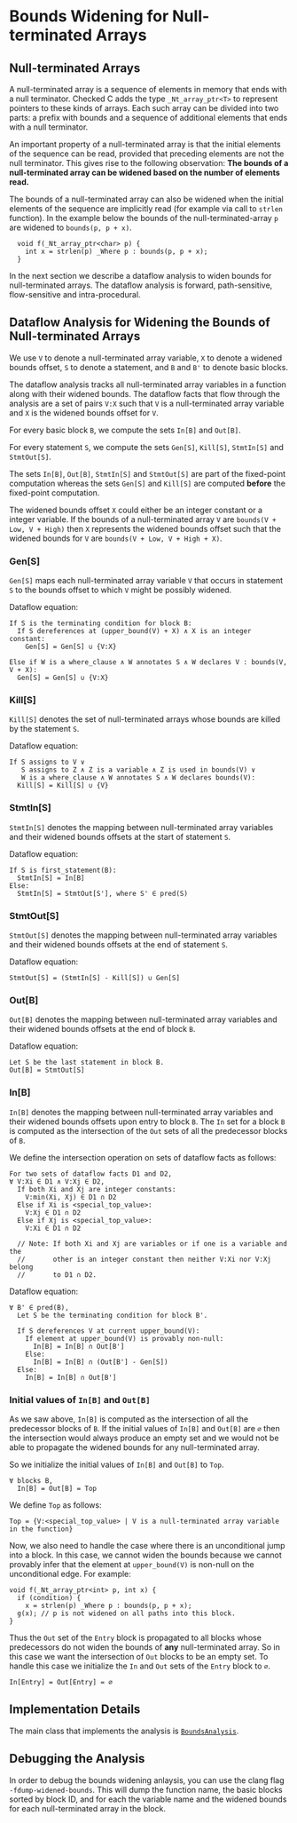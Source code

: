 # Bounds Widening for Null-terminated Arrays

## Null-terminated Arrays
A null-terminated array is a sequence of elements in memory that ends with a
null terminator. Checked C adds the type `_Nt_array_ptr<T>` to represent
pointers to these kinds of arrays. Each such array can be divided into two
parts: a prefix with bounds and a sequence of additional elements that ends
with a null terminator.

An important property of a null-terminated array is that the initial elements
of the sequence can be read, provided that preceding elements are not the null
terminator. This gives rise to the following observation:
**The bounds of a null-terminated array can be widened based on the number of
elements read.**

The bounds of a null-terminated array can also be widened when the initial
elements of the sequence are implicitly read (for example via call to `strlen`
function). In the example below the bounds of the null-terminated-array `p` are
widened to `bounds(p, p + x)`.
```
  void f(_Nt_array_ptr<char> p) {
    int x = strlen(p) _Where p : bounds(p, p + x);
  }
```

In the next section we describe a dataflow analysis to widen bounds for
null-terminated arrays. The dataflow analysis is forward, path-sensitive,
flow-sensitive and intra-procedural.

## Dataflow Analysis for Widening the Bounds of Null-terminated Arrays
We use `V` to denote a null-terminated array variable, `X` to denote a widened
bounds offset, `S` to denote a statement, and `B` and `B'` to denote basic
blocks.

The dataflow analysis tracks all null-terminated array variables in a function
along with their widened bounds. The dataflow facts that flow through the
analysis are a set of pairs `V:X` such that `V` is a null-terminated array
variable and `X` is the widened bounds offset for `V`.

For every basic block `B`, we compute the sets `In[B]` and `Out[B]`.

For every statement `S`, we compute the sets `Gen[S]`, `Kill[S]`, `StmtIn[S]`
and `StmtOut[S]`.

The sets `In[B]`, `Out[B]`, `StmtIn[S]` and `StmtOut[S]` are part of the
fixed-point computation whereas the sets `Gen[S]` and `Kill[S]` are computed
**before** the fixed-point computation.

The widened bounds offset `X` could either be an integer constant or a integer
variable. If the bounds of a null-terminated array `V` are `bounds(V + Low, V +
High)` then `X` represents the widened bounds offset such that the widened
bounds for `V` are `bounds(V + Low, V + High + X)`.

### Gen[S]
`Gen[S]` maps each null-terminated array variable `V` that occurs in statement
`S` to the bounds offset to which `V` might be possibly widened.

Dataflow equation:
```
If S is the terminating condition for block B:
  If S dereferences at (upper_bound(V) + X) ∧ X is an integer constant:
    Gen[S] = Gen[S] ∪ {V:X}

Else if W is a where_clause ∧ W annotates S ∧ W declares V : bounds(V, V + X):
  Gen[S] = Gen[S] ∪ {V:X}
```

### Kill[S]
`Kill[S]` denotes the set of null-terminated arrays whose bounds are killed by
the statement `S`.

Dataflow equation:
```
If S assigns to V ∨
   S assigns to Z ∧ Z is a variable ∧ Z is used in bounds(V) ∨
   W is a where_clause ∧ W annotates S ∧ W declares bounds(V):
  Kill[S] = Kill[S] ∪ {V}
```

### StmtIn[S]
`StmtIn[S]` denotes the mapping between null-terminated array variables and
their widened bounds offsets at the start of statement `S`.

Dataflow equation:
```
If S is first_statement(B):
  StmtIn[S] = In[B]
Else:
  StmtIn[S] = StmtOut[S'], where S' ∈ pred(S)
```

### StmtOut[S]
`StmtOut[S]` denotes the mapping between null-terminated array variables and
their widened bounds offsets at the end of statement `S`.

Dataflow equation:
```
StmtOut[S] = (StmtIn[S] - Kill[S]) ∪ Gen[S]
```

### Out[B]
`Out[B]` denotes the mapping between null-terminated array variables and their
widened bounds offsets at the end of block `B`.

Dataflow equation:
```
Let S be the last statement in block B.
Out[B] = StmtOut[S]
```

### In[B]
`In[B]` denotes the mapping between null-terminated array variables and their
widened bounds offsets upon entry to block `B`. The `In` set for a block `B` is
computed as the intersection of the `Out` sets of all the predecessor blocks of
`B`.

We define the intersection operation on sets of dataflow facts as follows:
```
For two sets of dataflow facts D1 and D2,
∀ V:Xi ∈ D1 ∧ V:Xj ∈ D2,
  If both Xi and Xj are integer constants:
    V:min(Xi, Xj) ∈ D1 ∩ D2
  Else if Xi is <special_top_value>:
    V:Xj ∈ D1 ∩ D2
  Else if Xj is <special_top_value>:
    V:Xi ∈ D1 ∩ D2

  // Note: If both Xi and Xj are variables or if one is a variable and the
  //       other is an integer constant then neither V:Xi nor V:Xj belong
  //       to D1 ∩ D2.
```

Dataflow equation:
```
∀ B' ∈ pred(B),
  Let S be the terminating condition for block B'.

  If S dereferences V at current upper_bound(V):
    If element at upper_bound(V) is provably non-null:
      In[B] = In[B] ∩ Out[B']
    Else:
      In[B] = In[B] ∩ (Out[B'] - Gen[S])
  Else:
    In[B] = In[B] ∩ Out[B']
```

### Initial values of `In[B]` and `Out[B]`
As we saw above, `In[B]` is computed as the intersection of all the predecessor
blocks of `B`. If the initial values of `In[B]` and `Out[B]` are `∅` then the
intersection would always produce an empty set and we would not be able to
propagate the widened bounds for any null-terminated array.

So we initialize the initial values of `In[B]` and `Out[B]` to `Top`.
```
∀ blocks B,
  In[B] = Out[B] = Top
```

We define `Top` as follows:
```
Top = {V:<special_top_value> | V is a null-terminated array variable in the function}
```

Now, we also need to handle the case where there is an unconditional jump into
a block. In this case, we cannot widen the bounds because we cannot provably
infer that the element at `upper_bound(V)`
is non-null on the unconditional edge. For example:
```
void f(_Nt_array_ptr<int> p, int x) {
  if (condition) {
    x = strlen(p) _Where p : bounds(p, p + x);
  g(x); // p is not widened on all paths into this block.
}
```

Thus the `Out` set of the `Entry` block is propagated to all blocks whose
predecessors do not widen the bounds of **any** null-terminated array. So in
this case we want the intersection of `Out` blocks to be an empty set. To
handle this case we initialize the `In` and `Out` sets of the `Entry` block to
`∅`.
```
In[Entry] = Out[Entry] = ∅
```

## Implementation Details
The main class that implements the analysis is
[`BoundsAnalysis`](https://github.com/microsoft/checkedc-clang/blob/master/clang/lib/Sema/BoundsAnalysis.cpp).

## Debugging the Analysis
In order to debug the bounds widening anlaysis, you can use the clang flag
`-fdump-widened-bounds`. This will dump the function name, the basic blocks
sorted by block ID, and for each the variable name and the widened bounds for
each null-terminated array in the block.
